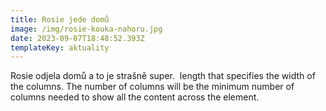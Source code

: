 ```yaml
---
title: Rosie jede domů
image: /img/rosie-kouka-nahoru.jpg
date: 2023-09-07T18:48:52.393Z
templateKey: aktuality
---
```

R﻿osie odjela domů a to je strašně super.  length that specifies the width of the columns. The number of columns will be the minimum number of columns needed to show all the content across the element.